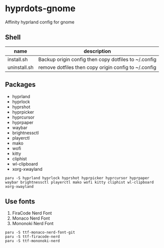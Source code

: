 # hyprdots-gnome

Affinity hyprland config for gnome

## Shell

| name         | description                                          |
| ------------ | ---------------------------------------------------- |
| install.sh   | Backup origin config then copy dotfiles to ~/.config |
| uninstall.sh | remove dotfiles then copy origin config to ~/.config |

## Packages

- hyprland
- hyprlock
- hyprshot
- hyprpicker
- hyprcursor
- hyprpaper
- waybar
- brightnessctl
- playerctl
- mako
- wofi
- kitty
- cliphist
- wl-clipboard
- xorg-xwayland

```shell
paru -S hyprland hyprlock hyprshot hyprpicker hyprcursor hyprpaper waybar brightnessctl playerctl mako wofi kitty cliphist wl-clipboard xorg-xwayland
```

## Use fonts

1. FiraCode Nerd Font
2. Monaco Nerd Font
3. Mononoki Nerd Font

```shell
paru -S ttf-monaco-nerd-font-git
paru -S ttf-firacode-nerd
paru -S ttf-mononoki-nerd
```
